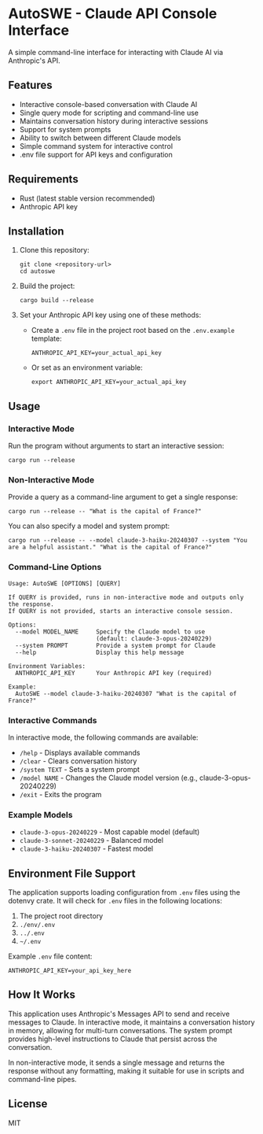 # AutoSWE - Claude API Console Interface

A simple command-line interface for interacting with Claude AI via Anthropic's API.

## Features

- Interactive console-based conversation with Claude AI
- Single query mode for scripting and command-line use
- Maintains conversation history during interactive sessions
- Support for system prompts
- Ability to switch between different Claude models
- Simple command system for interactive control
- .env file support for API keys and configuration

## Requirements

- Rust (latest stable version recommended)
- Anthropic API key

## Installation

1. Clone this repository:
   ```
   git clone <repository-url>
   cd autoswe
   ```

2. Build the project:
   ```
   cargo build --release
   ```

3. Set your Anthropic API key using one of these methods:
   
   - Create a `.env` file in the project root based on the `.env.example` template:
     ```
     ANTHROPIC_API_KEY=your_actual_api_key
     ```
   
   - Or set as an environment variable:
     ```
     export ANTHROPIC_API_KEY=your_actual_api_key
     ```

## Usage

### Interactive Mode

Run the program without arguments to start an interactive session:
```
cargo run --release
```

### Non-Interactive Mode

Provide a query as a command-line argument to get a single response:
```
cargo run --release -- "What is the capital of France?"
```

You can also specify a model and system prompt:
```
cargo run --release -- --model claude-3-haiku-20240307 --system "You are a helpful assistant." "What is the capital of France?"
```

### Command-Line Options

```
Usage: AutoSWE [OPTIONS] [QUERY]

If QUERY is provided, runs in non-interactive mode and outputs only the response.
If QUERY is not provided, starts an interactive console session.

Options:
  --model MODEL_NAME     Specify the Claude model to use
                         (default: claude-3-opus-20240229)
  --system PROMPT        Provide a system prompt for Claude
  --help                 Display this help message

Environment Variables:
  ANTHROPIC_API_KEY      Your Anthropic API key (required)

Example:
  AutoSWE --model claude-3-haiku-20240307 "What is the capital of France?"
```

### Interactive Commands

In interactive mode, the following commands are available:

- `/help` - Displays available commands
- `/clear` - Clears conversation history
- `/system TEXT` - Sets a system prompt
- `/model NAME` - Changes the Claude model version (e.g., claude-3-opus-20240229)
- `/exit` - Exits the program

### Example Models

- `claude-3-opus-20240229` - Most capable model (default)
- `claude-3-sonnet-20240229` - Balanced model
- `claude-3-haiku-20240307` - Fastest model

## Environment File Support

The application supports loading configuration from `.env` files using the dotenvy crate. It will check for `.env` files in the following locations:

1. The project root directory
2. `./env/.env`
3. `../.env`
4. `~/.env`

Example `.env` file content:
```
ANTHROPIC_API_KEY=your_api_key_here
```

## How It Works

This application uses Anthropic's Messages API to send and receive messages to Claude. In interactive mode, it maintains a conversation history in memory, allowing for multi-turn conversations. The system prompt provides high-level instructions to Claude that persist across the conversation.

In non-interactive mode, it sends a single message and returns the response without any formatting, making it suitable for use in scripts and command-line pipes.

## License

MIT